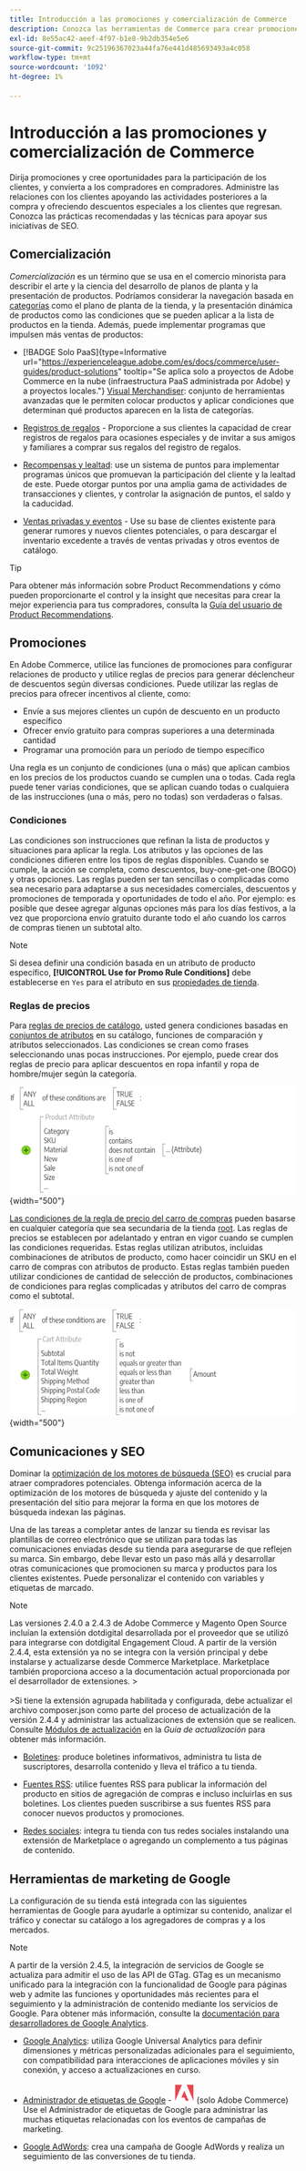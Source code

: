 ```yaml
---
title: Introducción a las promociones y comercialización de Commerce
description: Conozca las herramientas de Commerce para crear promociones segmentadas y oportunidades para la captación de clientes.
exl-id: 8e55ac42-aeef-4f97-b1e8-9b2db354e5e6
source-git-commit: 9c25196367023a44fa76e441d485693493a4c058
workflow-type: tm+mt
source-wordcount: '1092'
ht-degree: 1%

---
```


# Introducción a las promociones y comercialización de Commerce

Dirija promociones y cree oportunidades para la participación de los clientes, y convierta a los compradores en compradores. Administre las relaciones con los clientes apoyando las actividades posteriores a la compra y ofreciendo descuentos especiales a los clientes que regresan. Conozca las prácticas recomendadas y las técnicas para apoyar sus iniciativas de SEO.

## Comercialización

_Comercialización_ es un término que se usa en el comercio minorista para describir el arte y la ciencia del desarrollo de planos de planta y la presentación de productos. Podríamos considerar la navegación basada en [categorías](../catalog/navigation-top.md) como el plano de planta de la tienda, y la presentación dinámica de productos como las condiciones que se pueden aplicar a la lista de productos en la tienda. Además, puede implementar programas que impulsen más ventas de productos:

- [!BADGE Solo PaaS]{type=Informative url="https://experienceleague.adobe.com/es/docs/commerce/user-guides/product-solutions" tooltip="Se aplica solo a proyectos de Adobe Commerce en la nube (infraestructura PaaS administrada por Adobe) y a proyectos locales."} [Visual Merchandiser](visual-merchandiser.md): conjunto de herramientas avanzadas que le permiten colocar productos y aplicar condiciones que determinan qué productos aparecen en la lista de categorías.

- [Registros de regalos](gift-registries.md) - Proporcione a sus clientes la capacidad de crear registros de regalos para ocasiones especiales y de invitar a sus amigos y familiares a comprar sus regalos del registro de regalos.

- [Recompensas y lealtad](rewards-loyalty.md): use un sistema de puntos para implementar programas únicos que promuevan la participación del cliente y la lealtad de este. Puede otorgar puntos por una amplia gama de actividades de transacciones y clientes, y controlar la asignación de puntos, el saldo y la caducidad.

- [Ventas privadas y eventos](events-private-sales.md) - Use su base de clientes existente para generar rumores y nuevos clientes potenciales, o para descargar el inventario excedente a través de ventas privadas y otros eventos de catálogo.

>[!TIP]
>
>Para obtener más información sobre Product Recommendations y cómo pueden proporcionarte el control y la insight que necesitas para crear la mejor experiencia para tus compradores, consulta la [Guía del usuario de Product Recommendations](https://experienceleague.adobe.com/docs/commerce/product-recommendations/guide-overview.html?lang=es).

## Promociones

En Adobe Commerce, utilice las funciones de promociones para configurar relaciones de producto y utilice reglas de precios para generar déclencheur de descuentos según diversas condiciones. Puede utilizar las reglas de precios para ofrecer incentivos al cliente, como:

- Envíe a sus mejores clientes un cupón de descuento en un producto específico
- Ofrecer envío gratuito para compras superiores a una determinada cantidad
- Programar una promoción para un período de tiempo específico

Una regla es un conjunto de condiciones (una o más) que aplican cambios en los precios de los productos cuando se cumplen una o todas. Cada regla puede tener varias condiciones, que se aplican cuando todas o cualquiera de las instrucciones (una o más, pero no todas) son verdaderas o falsas.

### Condiciones

Las condiciones son instrucciones que refinan la lista de productos y situaciones para aplicar la regla. Los atributos y las opciones de las condiciones difieren entre los tipos de reglas disponibles. Cuando se cumple, la acción se completa, como descuentos, buy-one-get-one (BOGO) y otras opciones. Las reglas pueden ser tan sencillas o complicadas como sea necesario para adaptarse a sus necesidades comerciales, descuentos y promociones de temporada y oportunidades de todo el año. Por ejemplo: es posible que desee agregar algunas opciones más para los días festivos, a la vez que proporciona envío gratuito durante todo el año cuando los carros de compras tienen un subtotal alto.

>[!NOTE]
>
>Si desea definir una condición basada en un atributo de producto específico, **[!UICONTROL Use for Promo Rule Conditions]** debe establecerse en `Yes` para el atributo en sus [propiedades de tienda](../catalog/attribute-product-create.md).


### Reglas de precios

Para [reglas de precios de catálogo](price-rules-catalog.md), usted genera condiciones basadas en [conjuntos de atributos](../catalog/attribute-sets.md) en su catálogo, funciones de comparación y atributos seleccionados. Las condiciones se crean como frases seleccionando unas pocas instrucciones. Por ejemplo, puede crear dos reglas de precio para aplicar descuentos en ropa infantil y ropa de hombre/mujer según la categoría.

![Diagrama: ejemplo de reglas de precios de catálogo](./assets/diagram-catalog-price-rules.png){width="500"}

[Las condiciones de la regla de precio del carro de compras](price-rules-cart.md) pueden basarse en cualquier categoría que sea secundaria de la tienda [root](../catalog/category-root.md). Las reglas de precios se establecen por adelantado y entran en vigor cuando se cumplen las condiciones requeridas. Estas reglas utilizan atributos, incluidas combinaciones de atributos de producto, como hacer coincidir un SKU en el carro de compras con atributos de producto. Estas reglas también pueden utilizar condiciones de cantidad de selección de productos, combinaciones de condiciones para reglas complicadas y atributos del carro de compras como el subtotal.

![Diagrama: ejemplo de reglas de precios de carro](./assets/diagram-cart-price-rules.png){width="500"}

## Comunicaciones y SEO

Dominar la [optimización de los motores de búsqueda (SEO)](seo-overview.md) es crucial para atraer compradores potenciales. Obtenga información acerca de la optimización de los motores de búsqueda y ajuste del contenido y la presentación del sitio para mejorar la forma en que los motores de búsqueda indexan las páginas.

Una de las tareas a completar antes de lanzar su tienda es revisar las plantillas de correo electrónico que se utilizan para todas las comunicaciones enviadas desde su tienda para asegurarse de que reflejen su marca. Sin embargo, debe llevar esto un paso más allá y desarrollar otras comunicaciones que promocionen su marca y productos para los clientes existentes. Puede personalizar el contenido con variables y etiquetas de marcado.

>[!NOTE]
>
>Las versiones 2.4.0 a 2.4.3 de Adobe Commerce y Magento Open Source incluían la extensión dotdigital desarrollada por el proveedor que se utilizó para integrarse con dotdigital Engagement Cloud. A partir de la versión 2.4.4, esta extensión ya no se integra con la versión principal y debe instalarse y actualizarse desde Commerce Marketplace. Marketplace también proporciona acceso a la documentación actual proporcionada por el desarrollador de extensiones.
>&#x200B;><br><br>
>&#x200B;>Si tiene la extensión agrupada habilitada y configurada, debe actualizar el archivo composer.json como parte del proceso de actualización de la versión 2.4.4 y administrar las actualizaciones de extensión que se realicen. Consulte [Módulos de actualización](https://experienceleague.adobe.com/docs/commerce-operations/upgrade-guide/modules/upgrade.html?lang=es) en la _Guía de actualización_ para obtener más información.

- [Boletines](newsletters.md): produce boletines informativos, administra tu lista de suscriptores, desarrolla contenido y lleva el tráfico a tu tienda.

- [Fuentes RSS](social-rss.md#rss-feeds): utilice fuentes RSS para publicar la información del producto en sitios de agregación de compras e incluso incluirlas en sus boletines. Los clientes pueden suscribirse a sus fuentes RSS para conocer nuevos productos y promociones.

- [Redes sociales](social-rss.md#social-networks): integra tu tienda con tus redes sociales instalando una extensión de Marketplace o agregando un complemento a tus páginas de contenido.

## Herramientas de marketing de Google

La configuración de su tienda está integrada con las siguientes herramientas de Google para ayudarle a optimizar su contenido, analizar el tráfico y conectar su catálogo a los agregadores de compras y a los mercados.

>[!NOTE]
>
>A partir de la versión 2.4.5, la integración de servicios de Google se actualiza para admitir el uso de las API de GTag. GTag es un mecanismo unificado para la integración con la funcionalidad de Google para páginas web y admite las funciones y oportunidades más recientes para el seguimiento y la administración de contenido mediante los servicios de Google. Para obtener más información, consulte la [documentación para desarrolladores de Google Analytics](https://developers.google.com/analytics/devguides/collection/gtagjs).

- [Google Analytics](google-analytics.md): utiliza Google Universal Analytics para definir dimensiones y métricas personalizadas adicionales para el seguimiento, con compatibilidad para interacciones de aplicaciones móviles y sin conexión, y acceso a actualizaciones en curso.

- [Administrador de etiquetas de Google](google-tag-manager.md) - ![Adobe Commerce](../assets/adobe-logo.svg) (solo Adobe Commerce) Use el Administrador de etiquetas de Google para administrar las muchas etiquetas relacionadas con los eventos de campañas de marketing.

- [Google AdWords](google-adwords.md): crea una campaña de Google AdWords y realiza un seguimiento de las conversiones de tu tienda.
